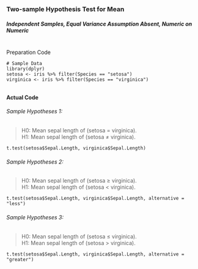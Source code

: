 ### Two-sample Hypothesis Test for Mean
##### Independent Samples, Equal Variance Assumption Absent, Numeric on Numeric</br></br>
Preparation Code
```
# Sample Data
library(dplyr)
setosa <- iris %>% filter(Species == "setosa")
virginica <- iris %>% filter(Species == "virginica")
```
</br>**Actual Code**
###### Sample Hypotheses 1:
>H0: Mean sepal length of (setosa = virginica).</br>
>H1: Mean sepal length of (setosa ≠ virginica).
```
t.test(setosa$Sepal.Length, virginica$Sepal.Length)
```

###### Sample Hypotheses 2:
>H0: Mean sepal length of (setosa ≥ virginica).</br>
>H1: Mean sepal length of (setosa < virginica).
```
t.test(setosa$Sepal.Length, virginica$Sepal.Length, alternative = "less")
```

###### Sample Hypotheses 3:
>H0: Mean sepal length of (setosa ≤ virginica).</br>
>H1: Mean sepal length of (setosa > virginica).
```
t.test(setosa$Sepal.Length, virginica$Sepal.Length, alternative = "greater")
```

